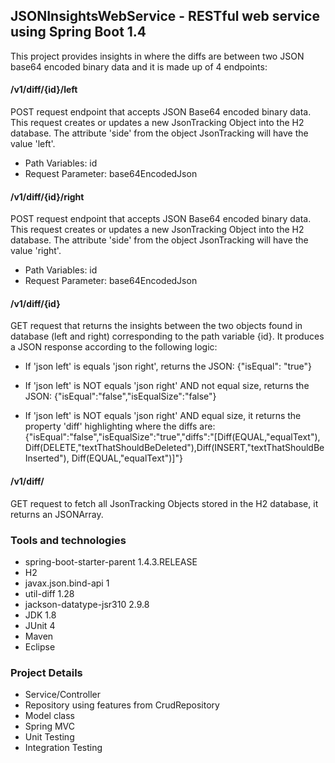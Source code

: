 ## JSONInsightsWebService - RESTful web service using Spring Boot 1.4

This project provides insights in where the diffs are between two JSON base64 encoded binary data and it is made up of 4 endpoints:

#### /v1/diff/{id}/left
POST request endpoint that accepts JSON Base64 encoded binary data. This request creates or updates a new JsonTracking Object 
into the H2 database. The attribute 'side' from the object JsonTracking 
will have the value 'left'. 
- Path Variables: id
- Request Parameter: base64EncodedJson

#### /v1/diff/{id}/right 
POST request endpoint that accepts JSON Base64 encoded binary data. This request creates or updates a new JsonTracking Object 
into the H2 database. The attribute 'side' from the object JsonTracking 
will have the value 'right'. 
- Path Variables: id
- Request Parameter: base64EncodedJson

#### /v1/diff/{id} 
GET request that returns the insights between the two objects found in database (left and right) 
corresponding to the path variable {id}. It produces a JSON response according to the following logic:

* If 'json left' is equals 'json right', returns the JSON: 
{"isEqual": "true"}

* If 'json left' is NOT equals 'json right' AND not equal size, returns the JSON: {"isEqual":"false","isEqualSize":"false"}
* If 'json left' is NOT equals 'json right' AND equal size, it returns the property 'diff' highlighting where the diffs are: {"isEqual":"false","isEqualSize":"true","diffs":"[Diff(EQUAL,"equalText"), Diff(DELETE,"textThatShouldBeDeleted"),Diff(INSERT,"textThatShouldBeInserted"), Diff(EQUAL,"equalText")]"}


#### /v1/diff/
GET request to fetch all JsonTracking Objects stored in the H2 database, it returns an JSONArray. 

### Tools and technologies
* spring-boot-starter-parent 1.4.3.RELEASE
* H2
* javax.json.bind-api 1
* util-diff 1.28
* jackson-datatype-jsr310 2.9.8
* JDK 1.8
* JUnit 4
* Maven
* Eclipse

### Project Details
* Service/Controller
* Repository using features from CrudRepository
* Model class
* Spring MVC
* Unit Testing
* Integration Testing

